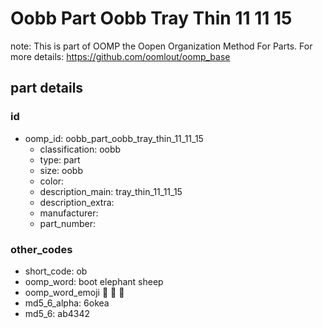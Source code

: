 # Oobb Part Oobb Tray Thin 11 11 15  

note: This is part of OOMP the Oopen Organization Method For Parts. For more details: https://github.com/oomlout/oomp_base

##  part details





### id
* oomp_id: oobb_part_oobb_tray_thin_11_11_15
  * classification: oobb
  * type: part
  * size: oobb
  * color: 
  * description_main: tray_thin_11_11_15
  * description_extra: 
  * manufacturer: 
  * part_number: 

### other_codes
* short_code: ob
* oomp_word: boot elephant sheep
* oomp_word_emoji :boot: :elephant: :sheep:
* md5_6_alpha: 6okea
* md5_6: ab4342
